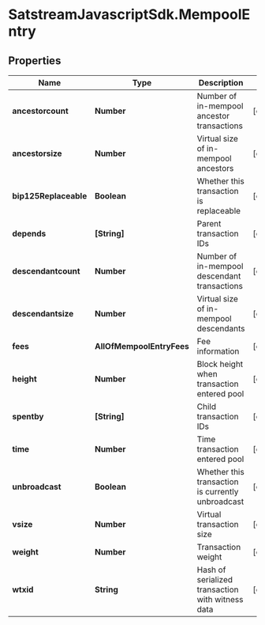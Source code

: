 # SatstreamJavascriptSdk.MempoolEntry

## Properties
Name | Type | Description | Notes
------------ | ------------- | ------------- | -------------
**ancestorcount** | **Number** | Number of in-mempool ancestor transactions | [optional] 
**ancestorsize** | **Number** | Virtual size of in-mempool ancestors | [optional] 
**bip125Replaceable** | **Boolean** | Whether this transaction is replaceable | [optional] 
**depends** | **[String]** | Parent transaction IDs | [optional] 
**descendantcount** | **Number** | Number of in-mempool descendant transactions | [optional] 
**descendantsize** | **Number** | Virtual size of in-mempool descendants | [optional] 
**fees** | **AllOfMempoolEntryFees** | Fee information | [optional] 
**height** | **Number** | Block height when transaction entered pool | [optional] 
**spentby** | **[String]** | Child transaction IDs | [optional] 
**time** | **Number** | Time transaction entered pool | [optional] 
**unbroadcast** | **Boolean** | Whether this transaction is currently unbroadcast | [optional] 
**vsize** | **Number** | Virtual transaction size | [optional] 
**weight** | **Number** | Transaction weight | [optional] 
**wtxid** | **String** | Hash of serialized transaction with witness data | [optional] 
